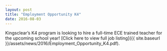 ```yaml
---
layout: post
title: "Employment Opportunity K4"
date: 2016-08-03
---
```


Kingsclear’s K4 program is looking to hire a full-time ECE trained teacher for the upcoming school year! [Click here to view full job listing]({{ site.baseurl }}/assets/news/2016/Employment_Opportunity_K4.pdf).
